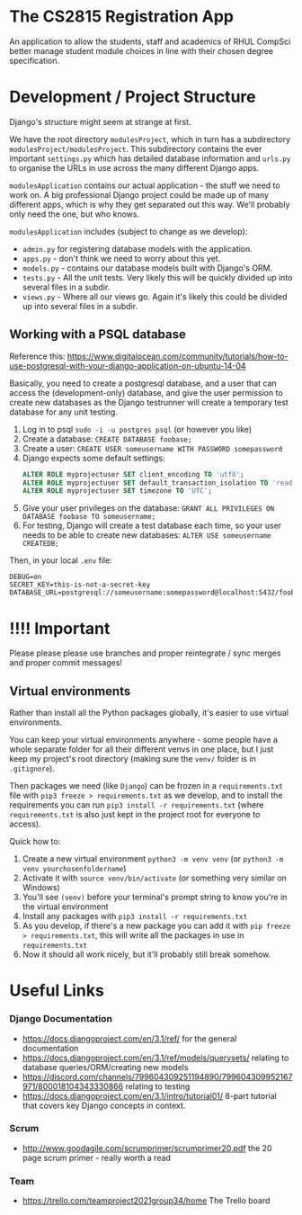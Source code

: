 # The CS2815 Registration App
An application to allow the students, staff and academics of RHUL CompSci better manage
student module choices in line with their chosen degree specification.

# Development / Project Structure
Django's structure might seem at strange at first. 

We have the root directory `modulesProject`,  which in turn has a subdirectory `modulesProject/modulesProject`. This 
subdirectory contains the ever important `settings.py` which has detailed database information and `urls.py` to organise
the URLs in use across the many different Django apps.

`modulesApplication` contains our actual application - the stuff we need to work on. A big professional Django project could
be made up of many different apps, which is why they get separated out this way. We'll probably only need the one, but
who knows.

`modulesApplication` includes (subject to change as we develop):
* `admin.py` for registering database models with the application.
* `apps.py` - don't think we need to worry about this yet.
* `models.py` - contains our database models built with Django's ORM.
* `tests.py` - All the unit tests. Very likely this will be quickly divided up into several files in a subdir.
* `views.py` - Where all our views go. Again it's likely this could be divided up into several files in a subdir.  

## Working with a PSQL database
Reference this: https://www.digitalocean.com/community/tutorials/how-to-use-postgresql-with-your-django-application-on-ubuntu-14-04

Basically, you need to create a postgresql database, and a user that can access the (development-only) database, and
give the user permission to create new databases as the Django testrunner will create a temporary 
test database for any unit testing.
1) Log in to psql `sudo -i -u postgres psql` (or however you like)
2) Create a database: `CREATE DATABASE foobase;`
3) Create a user: `CREATE USER someusername WITH PASSWORD somepassword`
4) Django expects some default settings:
   ```sql
   ALTER ROLE myprojectuser SET client_encoding TO 'utf8';
   ALTER ROLE myprojectuser SET default_transaction_isolation TO 'read committed';
   ALTER ROLE myprojectuser SET timezone TO 'UTC';
   ```
5) Give your user privileges on the database: `GRANT ALL PRIVILEGES ON DATABASE foobase TO someusername;`
6) For testing, Django will create a test database each time, so your user needs to be able to create new databases:
    `ALTER USE someusername CREATEDB;`
   
Then, in your local `.env` file:
```
DEBUG=on
SECRET_KEY=this-is-not-a-secret-key
DATABASE_URL=postgresql://someusername:somepassword@localhost:5432/foobase
```
# !!!! Important
Please please please use branches and proper reintegrate / sync merges and proper commit messages!

## Virtual environments
Rather than install all the Python packages globally, it's easier to use virtual environments.

You can keep your virtual environments anywhere - some people have a whole separate folder for all their different venvs
in one place, but I just keep my project's root directory (making sure the `venv/` folder is in `.gitignore`).

Then packages we need (like `Django`) can be frozen in a `requirements.txt` file with `pip3 freeze > requirements.txt` as
we develop, and to install the requirements you can run `pip3 install -r requirements.txt` (where
`requirements.txt` is also just kept in the project root for everyone to access).

Quick how to:
1. Create a new virtual environment `python3 -m venv venv` (or `python3 -m venv yourchosenfoldername`)
2. Activate it with `source venv/bin/activate` (or something very similar on Windows)
3. You'll see `(venv)` before your terminal's prompt string to know you're in the virtual environment
4. Install any packages with `pip3 install -r requirements.txt`
5. As you develop, if there's a new package you can add it with `pip freeze > requirements.txt`, this will
write all the packages in use in `requirements.txt`
6. Now it should all work nicely, but it'll probably still break somehow.

# Useful Links
### Django Documentation
* https://docs.djangoproject.com/en/3.1/ref/ for the general documentation
* https://docs.djangoproject.com/en/3.1/ref/models/querysets/ relating to database queries/ORM/creating new models
* https://discord.com/channels/799604309251194890/799604309952167971/800018104343330866 relating to testing
* https://docs.djangoproject.com/en/3.1/intro/tutorial01/ 8-part tutorial that covers key Django concepts in context.  
### Scrum
* http://www.goodagile.com/scrumprimer/scrumprimer20.pdf the 20 page scrum primer - really worth a read

### Team
* https://trello.com/teamproject2021group34/home The Trello board
